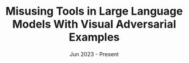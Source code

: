 ---
title: "Misusing Tools in Large Language Models With Visual Adversarial Examples"
tags:
  - "Sensing"
  - "Physics-informed"
date: Jun 2023 - Present
authors:
  - name: "Collaborated with Xiyuan Zhang, and others"
path: "research/llm_security"
excerpt: Sensors measuring real-life physical processes are ubiquitous in today’s interconnected world. These sensors inherently bear noise that often adversely affects performance and reliability of the systems they support. Classic filtering-based approaches introduce strong assumptions on the time or frequency characteristics of sensory measurements, while learning-based denoising approaches typically rely on using ground truth clean data to train a denoising model, which is often challenging or prohibitive to obtain for many real-world applications. We observe that in many scenarios, the relationships between different sensor measurements (e.g., location and acceleration) are analytically described by laws of physics (e.g., second-order differential equation). By incorporating such physics constraints, we can guide the denoising process to improve even in the absence of ground truth data. In light of this, we design a physics-informed denoising model that leverages the inherent algebraic relationships between different measurements governed by the underlying physics. By obviating the need for ground truth clean data, our method offers a practical denoising solution for realworld applications. We conducted experiments in various domains, including inertial navigation, CO2 monitoring, and HVAC control, and achieved state-of-the-art performance compared with existing denoising methods. Our method can denoise data in real time (4ms for a sequence of 1s) for low-cost noisy sensors and produces results that closely align with those from high-precision, high-cost alternatives, leading to an efficient, cost-effective approach for more accurate sensor-based systems.
selected: true
cover: "./preview.png"
links:
  - name: "Sensys23 Paper"
    url: "https://xiyuanzh.github.io/assets/publications/PILOT.pdf"
priority: -20
---